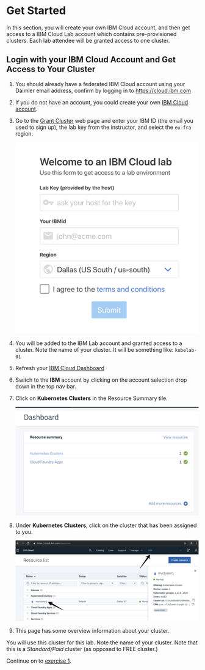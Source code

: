 # Get Started
In this section, you will create your own IBM Cloud account, and then get access to a IBM Cloud Lab account which contains pre-provisioned clusters. Each lab attendee will be granted access to one cluster.

## Login with your IBM Cloud Account and Get Access to Your Cluster
1. You should already have a federated IBM Cloud account using your Daimler email address, confirm by logging in to https://cloud.ibm.com
2. If you do not have an account, you could create your own [IBM Cloud account](https://ibm.biz/Bdzybn).
3. Go to the [Grant Cluster](https://grant-cluster-kubeconeu.mybluemix.net/) web page and enter your IBM ID (the email you used to sign up), the lab key from the instructor, and select the `eu-fra` region.

    ![](../README_images/get-clusters.png)

3. You will be added to the IBM Lab account and granted access to a cluster. Note the name of your cluster. It will be something like: `kubelab-01`
4. Refresh your [IBM Cloud Dashboard](https://cloud.ibm.com)
5. Switch to the **IBM** account by clicking on the account selection drop down in the top nav bar.
6. Click on **Kubernetes Clusters** in the Resource Summary tile.

    ![](../README_images/kubernetesResources.png)

7. Under **Kubernetes Clusters**, click on the cluster that has been assigned to you.

    ![](../README_images/dashboard.png)

8. This page has some overview information about your cluster.

You will use this cluster for this lab. Note the name of your cluster. Note that this is a *Standard/Paid* cluster (as opposed to FREE cluster.)

Continue on to [exercise 1](../exercise-1/README.md).
